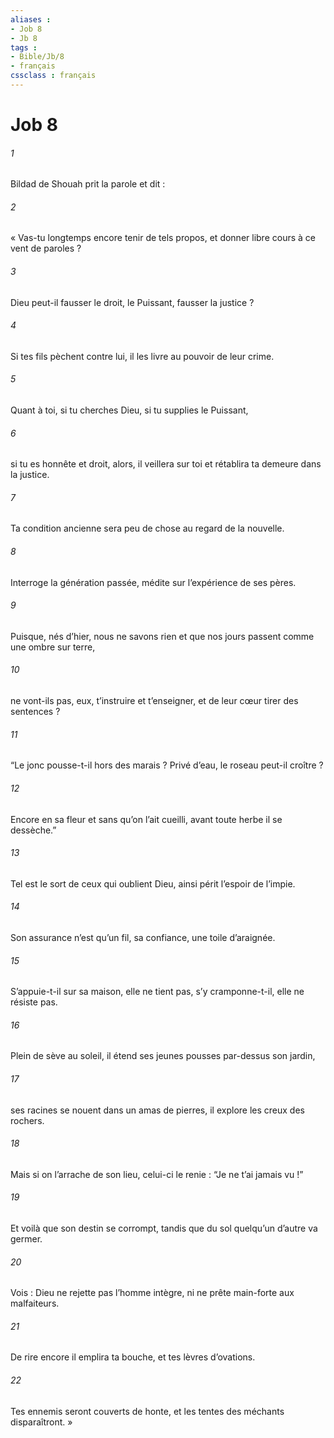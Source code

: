 ```yaml
---
aliases : 
- Job 8
- Jb 8
tags : 
- Bible/Jb/8
- français
cssclass : français
---
```


# Job 8

###### 1
Bildad de Shouah prit la parole et dit :
###### 2
« Vas-tu longtemps encore tenir de tels propos,
et donner libre cours à ce vent de paroles ?
###### 3
Dieu peut-il fausser le droit,
le Puissant, fausser la justice ?
###### 4
Si tes fils pèchent contre lui,
il les livre au pouvoir de leur crime.
###### 5
Quant à toi, si tu cherches Dieu,
si tu supplies le Puissant,
###### 6
si tu es honnête et droit,
alors, il veillera sur toi
et rétablira ta demeure dans la justice.
###### 7
Ta condition ancienne sera peu de chose
au regard de la nouvelle.
###### 8
Interroge la génération passée,
médite sur l’expérience de ses pères.
###### 9
Puisque, nés d’hier, nous ne savons rien
et que nos jours passent comme une ombre sur terre,
###### 10
ne vont-ils pas, eux, t’instruire et t’enseigner,
et de leur cœur tirer des sentences ?
###### 11
“Le jonc pousse-t-il hors des marais ?
Privé d’eau, le roseau peut-il croître ?
###### 12
Encore en sa fleur et sans qu’on l’ait cueilli,
avant toute herbe il se dessèche.”
###### 13
Tel est le sort de ceux qui oublient Dieu,
ainsi périt l’espoir de l’impie.
###### 14
Son assurance n’est qu’un fil,
sa confiance, une toile d’araignée.
###### 15
S’appuie-t-il sur sa maison, elle ne tient pas,
s’y cramponne-t-il, elle ne résiste pas.
###### 16
Plein de sève au soleil,
il étend ses jeunes pousses par-dessus son jardin,
###### 17
ses racines se nouent dans un amas de pierres,
il explore les creux des rochers.
###### 18
Mais si on l’arrache de son lieu,
celui-ci le renie : “Je ne t’ai jamais vu !”
###### 19
Et voilà que son destin se corrompt,
tandis que du sol quelqu’un d’autre va germer.
###### 20
Vois : Dieu ne rejette pas l’homme intègre,
ni ne prête main-forte aux malfaiteurs.
###### 21
De rire encore il emplira ta bouche,
et tes lèvres d’ovations.
###### 22
Tes ennemis seront couverts de honte,
et les tentes des méchants disparaîtront. »
